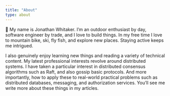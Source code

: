 ```yaml
---
title: "About"
type: about
---
```


:wave: My name is Jonathan Whitaker. I’m an outdoor enthusiast by day, software engineer by trade, and I love to build things. In my free time I love to mountain bike, ski, fly fish, and explore new places. Staying active keeps me intrigued.

I also genuinely enjoy learning new things and reading a variety of technical content. My latest professional interests revolve around distributed systems. I have taken a particular interest in distributed consensus algorithms such as Raft, and also gossip basic protocols. And more importantly, how to apply these to real-world practical problems such as distributed databases, messaging, and authorization services. You’ll see me write more about these things in my articles.

